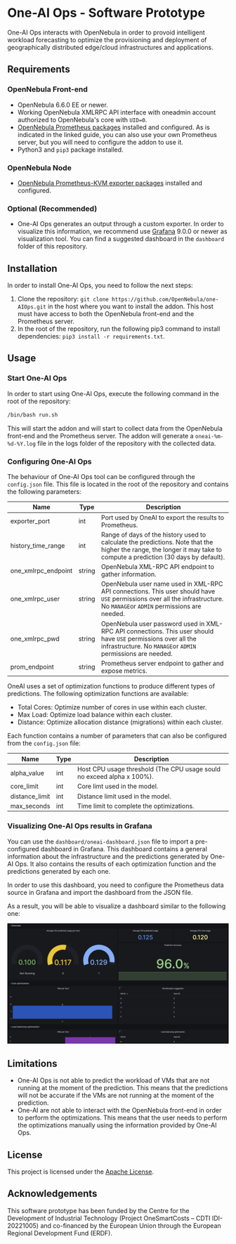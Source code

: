 # One-AI Ops - Software Prototype

One-AI Ops interacts with OpenNebula in order to provoid intelligent workload forecasting to optimize the provisioning and deployment of geographically distributed edge/cloud infrastructures and applications.

## Requirements

### OpenNebula Front-end

- OpenNebula 6.6.0 EE or newer.
- Working OpenNebula XMLRPC API interface with oneadmin account authorized to OpenNebula's core with `UID=0`.
- [OpenNebula Prometheus packages](https://docs.opennebula.io/6.6/management_and_operations/monitor_alert/install.html) installed and configured. As is indicated in the linked guide, you can also use your own Prometheus server, but you will need to configure the addon to use it.
- Python3 and `pip3` package installed.

### OpenNebula Node

- [OpenNebula Prometheus-KVM exporter packages](https://docs.opennebula.io/6.6/management_and_operations/monitor_alert/install.html#step-3-install-hosts-packages-hosts) installed and configured.

### Optional (Recommended)

- One-AI Ops generates an output through a custom exporter. In order to visualize this information, we recommend use [Grafana](https://grafana.com/grafana/download) 9.0.0 or newer as visualization tool. You can find a suggested dashboard in the `dashboard` folder of this repository.

## Installation

In order to install One-AI Ops, you need to follow the next steps:

1. Clone the repository: `git clone https://github.com/OpenNebula/one-AIOps.git` in the host where you want to install the addon. This host must have access to both the OpenNebula front-end and the Prometheus server.
2. In the root of the repository, run the following pip3 command to install dependencies: `pip3 install -r requirements.txt`.

## Usage

### Start One-AI Ops

In order to start using One-AI Ops, execute the following command in the root of the repository:

```bash
/bin/bash run.sh
```

This will start the addon and will start to collect data from the OpenNebula front-end and the Prometheus server. The addon will generate a `oneai-%m-%d-%Y.log` file in the logs folder of the repository with the collected data.

### Configuring One-AI Ops

The behaviour of One-AI Ops tool can be configured through the `config.json` file. This file is located in the root of the repository and contains the following parameters:

| Name                | Type   | Description |
|---------------------|--------|-------------|
| exporter_port       | int    | Port used by OneAI to export the results to Prometheus. |
| history_time_range  | int    | Range of days of the history used to calculate the predictions. Note that the higher the range, the longer it may take to compute a prediction (30 days by default).|
| one_xmlrpc_endpoint | string | OpenNebula XML-RPC API endpoint to gather information. |
| one_xmlrpc_user     | string | OpenNebula user name used in XML-RPC API connections. This user should have `USE` permissions over all the infrastructure. No `MANAGE`or `ADMIN` permissions are needed. |
| one_xmlrpc_pwd      | string | OpenNebula user password used in XML-RPC API connections. This user should have `USE` permissions over all the infrastructure. No `MANAGE`or `ADMIN` permissions are needed. |
| prom_endpoint       | string | Prometheus server endpoint to gather and expose metrics. |

OneAI uses a set of optimization functions to produce different types of predictions. The following optimization functions are available:

- Total Cores: Optimize number of cores in use within each cluster.
- Max Load: Optimize load balance within each cluster.
- Distance: Optimize allocation distance (migrations) within each cluster.

Each function contains a number of parameters that can also be configured from the `config.json` file:

| Name                | Type   | Description |
|---------------------|--------|-------------|
| alpha_value         | int    | Host CPU usage threshold (The CPU usage sould no exceed alpha x 100%). |
| core_limit          | int    | Core limt used in the model. |
| distance_limit      | int    | Distance limit used in the model. |
| max_seconds         | int    | Time limit to complete the optimizations. |

### Visualizing One-AI Ops results in Grafana

You can use the `dashboard/oneai-dashboard.json` file to import a pre-configured dashboard in Grafana. This dashboard contains a general information about the infrastructure and the predictions generated by One-AI Ops. It also contains the results of each optimization function and the predictions generated by each one.

In order to use this dashboard, you need to configure the Prometheus data source in Grafana and import the dashboard from the JSON file.

As a result, you will be able to visualize a dashboard similar to the following one:

![One-AI Ops Dashboard](dashboard/example.png)

## Limitations

- One-AI Ops is not able to predict the workload of VMs that are not running at the moment of the prediction. This means that the predictions will not be accurate if the VMs are not running at the moment of the prediction.
- One-AI are not able to interact with the OpenNebula front-end in order to perform the optimizations. This means that the user needs to perform the optimizations manually using the information provided by One-AI Ops.

## License

This project is licensed under the [Apache License](https://www.apache.org/licenses/LICENSE-2.0).

## Acknowledgements

This software prototype has been funded by the Centre for the Development of Industrial Technology (Project OneSmartCosts – CDTI IDI-20221005) and co-financed by the European Union through the European Regional Development Fund (ERDF).
